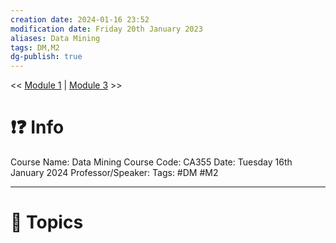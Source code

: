 ```yaml
---
creation date: 2024-01-16 23:52
modification date: Friday 20th January 2023
aliases: Data Mining
tags: DM,M2
dg-publish: true
---
```

<< [Module 1](Sem_6/Data_Mining/Notes/Module_1.md)  | [Module 3](Sem_6/Data_Mining/Notes/Module_3.md) >>

# ❗❓ Info
Course Name: Data Mining
Course Code: CA355
Date: Tuesday 16th January 2024
Professor/Speaker: 
Tags: #DM #M2

---
# 📃 Topics